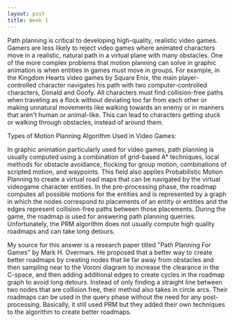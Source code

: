 ```yaml
---
layout: post
title: Week 1
---
```

Path planning is critical to developing high-quality, realistic video games. Gamers are less likely to reject video games where animated characters move
in a realistic, natural path in a virtual plane with many obstacles. One of the more complex problems that motion planning can solve in graphic animation
is when entities in games must move in groups. For example, in the Kingdom Hearts video games by Square Enix, the main player-controlled character 
navigates his path with two computer-controlled characters, Donald and Goofy. All characters must find collision-free paths when traveling as a 
flock without deviating too far from each other or making unnatural movements like walking towards an enemy or in manners that aren't human or animal-like.
This  can lead to characters getting stuck or walking through obstacles, instead of around them. 

Types of Motion Planning Algorithm Used in Video Games:

In graphic animation particularly used for video games, path planning is usually computed using a combination of grid-based A* techniques, 
local methods for obstacle avoidance, flocking for group motion, combinations of scripted motion, and waypoints. This field also applies 
Probabilistic Motion Planning to create a virtual road maps that can be navigated by the virtual videogame character entities. 
In the pre-processing phase, the roadmap computes all possible motions for the entities and is represented by a graph in which the nodes 
correspond to placements of an entity or entities and the edges represent collision-free paths between those placements. During the game, 
the roadmap is used for answering path planning querries. Unfortunately, the PRM algorithm does not usually compute high quality roadmaps 
and can take long detours.

My source for this answer is a research paper titled "Path Planning For Games" by Mark H. Overmars. 
He proposed that a better way to create better roadmaps by creating nodes that lie far away from obstacles and then sampling near 
to the Voroni diagram to increase the clearance in the C-space, and then adding additional edges to create cycles in the 
roadmap graph to avoid long detours. Instead of only finding a straight line between two nodes that are collision free, 
their method also takes in circle arcs. Their roadmaps can be used in the query phase without the need for any post-processing. 
Basically, it still used PRM but they added their own techniques to the algorithm to create better roadmaps. 
